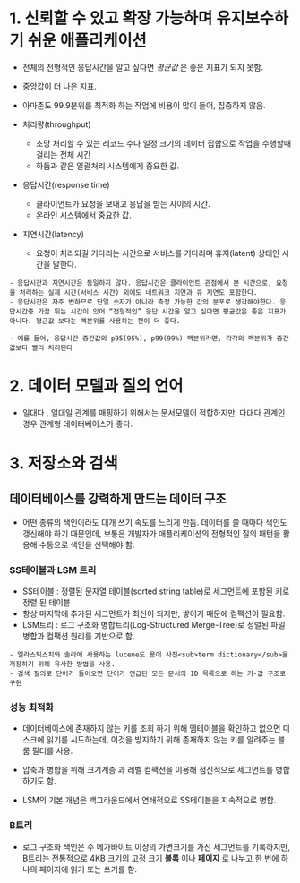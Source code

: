 # 1. 신뢰할 수 있고 확장 가능하며 유지보수하기 쉬운 애플리케이션

- 전체의 전형적인 응답시간을 알고 싶다면 *평균값* 은 좋은 지표가 되지 못함.
- 중앙값이 더 나은 지표.
- 아마존도 99.9분위를 최적화 하는 작업에 비용이 많이 들어, 집중하지 않음.

- 처리량(throughput)
	- 초당 처리할 수 있는 레코드 수나 일정 크기의 데이터 집합으로 작업을 수행할때 걸리는 전체 시간 
 	- 하둡과 같은 일괄처리 시스템에게 중요한 값.

- 응답시간(response time)
	- 클라이언트가 요청을 보내고 응답을 받는 사이의 시간. 
	- 온라인 시스템에서 중요한 값.

- 지연시간(latency)
	- 요청이 처리되길 기다리는 시간으로 서비스를 기다리며 휴지(latent) 상태인 시간을 말한다.

```
- 응답시간과 지연시간은 동일하지 않다. 응답시간은 클라이언트 관점에서 본 시간으로, 요청을 처리하는 실제 시간(서비스 시간) 외에도 네트워크 지연과 큐 지연도 포함한다.
- 응답시간은 자주 변하므로 단일 숫자가 아니라 측정 가능한 값의 분포로 생각해야한다. 응답시간중 가끔 튀는 시간이 있어 “전형적인” 응답 시간을 알고 싶다면 평균값은 좋은 지표가 아니다. 평균값 보다는 백분위를 사용하는 편이 더 좋다. 

- 예를 들어, 응답시간 중간값의 p95(95%), p99(99%) 백분위라면, 각각의 백분위가 중간값보다 빨리 처리된다
```


# 2. 데이터 모델과 질의 언어
- 일대다 , 일대일 관계를 매핑하기 위해서는 문서모델이 적합하지만, 다대다 관계인 경우 관계형 데이터베이스가 좋다.


# 3. 저장소와 검색

## 데이터베이스를 강력하게 만드는 데이터 구조
- 어떤 종류의 색인이라도 대개 쓰기 속도를 느리게 만듬. 데이터를 쓸 때마다 색인도 갱신해야 하기 때문인데, 보통은 개발자가 애플리케이션의 전형적인 질의 패턴을 활용해 수동으로 색인을 선택해야 함.

### SS테이블과 LSM 트리
- SS테이블 : 정렬된 문자열 테이블(sorted string table)로 세그먼트에 포함된 키로 정렬 된 테이블
- 항상 마지막에 추가된 세그먼트가 최신이 되지만, 쌓이기 때문에 컴팩션이 필요함.
- LSM트리 : 로그 구조화 병합트리(Log-Structured Merge-Tree)로 정렬된 파일 병합과 컴팩션 원리를 기반으로 함.

```
- 엘라스틱스치와 솔라에 사용하는 lucene도 용어 사전<sub>term dictionary</sub>을 저장하기 위해 유사한 방법을 사용. 
- 검색 질의로 단어가 들어오면 단어가 언급된 모든 문서의 ID 목록으로 하는 키-값 구조로 구현
```

### 성능 최적화
- 데이터베이스에 존재하지 않는 키를 조회 하기 위해 멤테이블을 확인하고 없으면 디스크에 읽기를 시도하는데, 이것을 방지하기 위해 존재하지 않는 키를 알려주는 블룸 필터를 사용.

- 압축과 병합을 위해 크기계층 과 레벨 컴팩션을 이용해 점진적으로 세그먼트를 병합하기도 함.
- LSM의 기본 개념은 백그라운드에서 연쇄적으로 SS테이블을 지속적으로 병합.


### B트리
- 로그 구조화 색인은 수 메가바이트 이상의 가변크기를 가진 세그먼트를 기록하지만, B트리는 전통적으로 4KB 크기의 고정 크기 **블록** 이나 **페이지** 로 나누고 한 번에 하나의 페이지에 읽기 또는 쓰기를 함.











